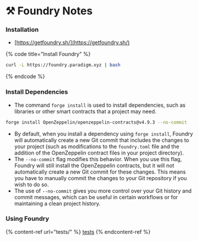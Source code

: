 # ⚒ Foundry Notes

### Installation

* [https://getfoundry.sh/](https://getfoundry.sh/)

{% code title="Install Foundry" %}
```bash
curl -L https://foundry.paradigm.xyz | bash
```
{% endcode %}

### Install Dependencies

* The command `forge install` is used to install dependencies, such as libraries or other smart contracts that a project may need.

```bash
forge install OpenZeppelin/openzeppelin-contracts@v4.9.3 --no-commit
```

* By default, when you install a dependency using `forge install`, Foundry will automatically create a new Git commit that includes the changes to your project (such as modifications to the `foundry.toml` file and the addition of the OpenZeppelin contract files in your project directory).
* The `--no-commit` flag modifies this behavior. When you use this flag, Foundry will still install the OpenZeppelin contracts, but it will not automatically create a new Git commit for these changes. This means you have to manually commit the changes to your Git repository if you wish to do so.
* The use of `--no-commit` gives you more control over your Git history and commit messages, which can be useful in certain workflows or for maintaining a clean project history.

### Using Foundry

{% content-ref url="tests/" %}
[tests](tests/)
{% endcontent-ref %}

